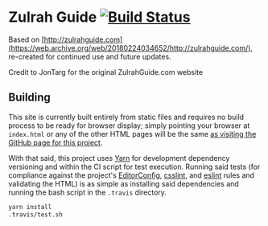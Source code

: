 # Zulrah Guide [![Build Status](https://travis-ci.org/Nightfirecat/zulrahguide.svg?branch=master)](https://travis-ci.org/Nightfirecat/zulrahguide)

Based on [http://zulrahguide.com](https://web.archive.org/web/20180224034652/http://zulrahguide.com/),
re-created for continued use and future updates.

Credit to JonTarg for the original ZulrahGuide.com website

## Building

This site is currently built entirely from static files and requires no build process to be ready
for browser display; simply pointing your browser at `index.html` or any of the other HTML pages
will be the same [as visiting the GitHub page for this
project](https://nightfirecat.github.io/zulrahguide/).

With that said, this project uses [Yarn](https://yarnpkg.com) for development dependency versioning
and within the CI script for test execution. Running said tests (for compliance against the
project's [EditorConfig](https://editorconfig.org/), [csslint](https://github.com/CSSLint/csslint),
and [eslint](https://github.com/eslint/eslint) rules and validating the HTML) is as simple as
installing said dependencies and running the bash script in the `.travis` directory.

```sh
yarn install
.travis/test.sh
```
